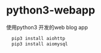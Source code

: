 # python3-webapp
使用python3 开发的web blog app

``` bash
  pip3 install aiohttp
  pip3 install aiomysql
```
